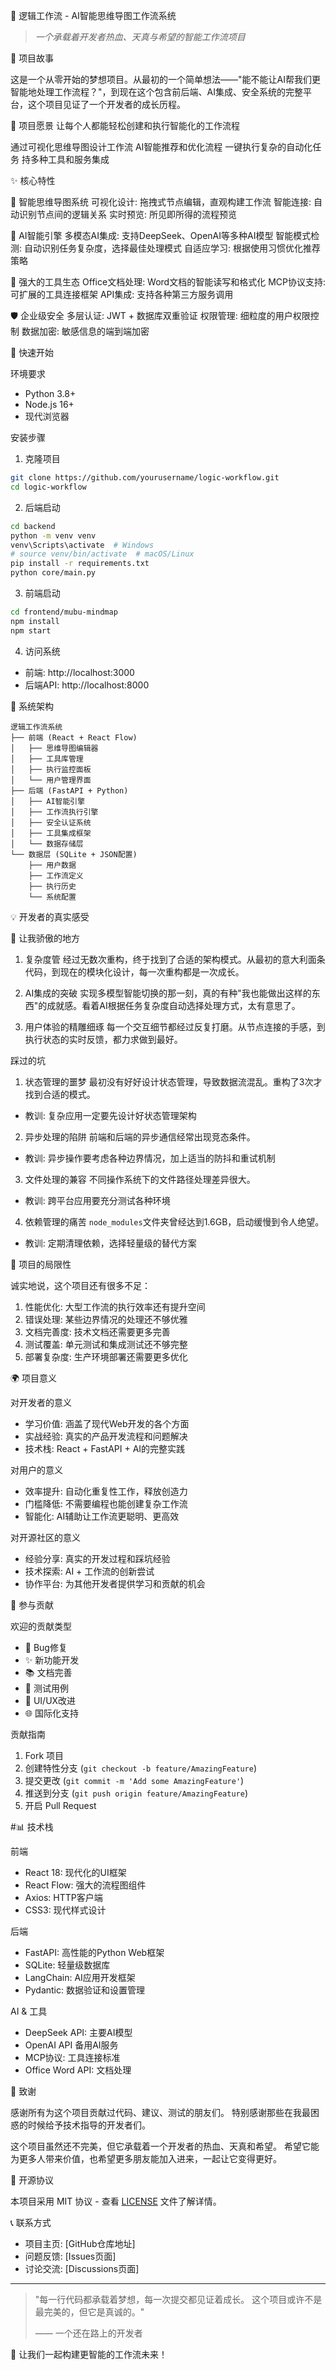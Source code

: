 🌟 逻辑工作流 - AI智能思维导图工作流系统

> *一个承载着开发者热血、天真与希望的智能工作流项目*

📖 项目故事

这是一个从零开始的梦想项目。从最初的一个简单想法——"能不能让AI帮我们更智能地处理工作流程？"，到现在这个包含前后端、AI集成、安全系统的完整平台，这个项目见证了一个开发者的成长历程。

🎯 项目愿景
让每个人都能轻松创建和执行智能化的工作流程

通过可视化思维导图设计工作流
AI智能推荐和优化流程
一键执行复杂的自动化任务
持多种工具和服务集成

✨ 核心特性

🧠 智能思维导图系统
可视化设计: 拖拽式节点编辑，直观构建工作流
智能连接: 自动识别节点间的逻辑关系
实时预览: 所见即所得的流程预览

🤖 AI智能引擎
多模态AI集成: 支持DeepSeek、OpenAI等多种AI模型
智能模式检测: 自动识别任务复杂度，选择最佳处理模式
自适应学习: 根据使用习惯优化推荐策略

🔧 强大的工具生态
Office文档处理: Word文档的智能读写和格式化
MCP协议支持: 可扩展的工具连接框架
API集成: 支持各种第三方服务调用

🛡️ 企业级安全
多层认证: JWT + 数据库双重验证
权限管理: 细粒度的用户权限控制
数据加密: 敏感信息的端到端加密

🚀 快速开始

 环境要求
- Python 3.8+
- Node.js 16+
- 现代浏览器

 安装步骤

1. 克隆项目
```bash
git clone https://github.com/yourusername/logic-workflow.git
cd logic-workflow
```

2. 后端启动
```bash
cd backend
python -m venv venv
venv\Scripts\activate  # Windows
# source venv/bin/activate  # macOS/Linux
pip install -r requirements.txt
python core/main.py
```

3. 前端启动
```bash
cd frontend/mubu-mindmap
npm install
npm start
```

4. 访问系统
- 前端: http://localhost:3000
- 后端API: http://localhost:8000

 🎨 系统架构

```
逻辑工作流系统
├── 前端 (React + React Flow)
│   ├── 思维导图编辑器
│   ├── 工具库管理
│   ├── 执行监控面板
│   └── 用户管理界面
├── 后端 (FastAPI + Python)
│   ├── AI智能引擎
│   ├── 工作流执行引擎
│   ├── 安全认证系统
│   ├── 工具集成框架
│   └── 数据存储层
└── 数据层 (SQLite + JSON配置)
    ├── 用户数据
    ├── 工作流定义
    ├── 执行历史
    └── 系统配置
```

 💡 开发者的真实感受

🎉 让我骄傲的地方

1. 复杂度管
经过无数次重构，终于找到了合适的架构模式。从最初的意大利面条代码，到现在的模块化设计，每一次重构都是一次成长。

2. AI集成的突破
实现多模型智能切换的那一刻，真的有种"我也能做出这样的东西"的成就感。看着AI根据任务复杂度自动选择处理方式，太有意思了。

3. 用户体验的精雕细琢
每一个交互细节都经过反复打磨。从节点连接的手感，到执行状态的实时反馈，都力求做到最好。

 踩过的坑

1. 状态管理的噩梦
最初没有好好设计状态管理，导致数据流混乱。重构了3次才找到合适的模式。
- 教训: 复杂应用一定要先设计好状态管理架构

2. 异步处理的陷阱
前端和后端的异步通信经常出现竞态条件。
- 教训: 异步操作要考虑各种边界情况，加上适当的防抖和重试机制

3. 文件处理的兼容
不同操作系统下的文件路径处理差异很大。
- 教训: 跨平台应用要充分测试各种环境

4. 依赖管理的痛苦
`node_modules`文件夹曾经达到1.6GB，启动缓慢到令人绝望。
- 教训: 定期清理依赖，选择轻量级的替代方案

 🤔 项目的局限性

诚实地说，这个项目还有很多不足：

1. 性能优化: 大型工作流的执行效率还有提升空间
2. 错误处理: 某些边界情况的处理还不够优雅
3. 文档完善度: 技术文档还需要更多完善
4. 测试覆盖: 单元测试和集成测试还不够完整
5. 部署复杂度: 生产环境部署还需要更多优化

 🌍 项目意义

 对开发者的意义
- 学习价值: 涵盖了现代Web开发的各个方面
- 实战经验: 真实的产品开发流程和问题解决
- 技术栈: React + FastAPI + AI的完整实践

 对用户的意义
- 效率提升: 自动化重复性工作，释放创造力
- 门槛降低: 不需要编程也能创建复杂工作流
- 智能化: AI辅助让工作流更聪明、更高效

 对开源社区的意义
- 经验分享: 真实的开发过程和踩坑经验
- 技术探索: AI + 工作流的创新尝试
- 协作平台: 为其他开发者提供学习和贡献的机会

 🤝 参与贡献

 欢迎的贡献类型
- 🐛 Bug修复
- ✨ 新功能开发
- 📚 文档完善
- 🧪 测试用例
- 🎨 UI/UX改进
- 🌐 国际化支持

 贡献指南
1. Fork 项目
2. 创建特性分支 (`git checkout -b feature/AmazingFeature`)
3. 提交更改 (`git commit -m 'Add some AmazingFeature'`)
4. 推送到分支 (`git push origin feature/AmazingFeature`)
5. 开启 Pull Request

#📊 技术栈

 前端
- React 18: 现代化的UI框架
- React Flow: 强大的流程图组件
- Axios: HTTP客户端
- CSS3: 现代样式设计

 后端
- FastAPI: 高性能的Python Web框架
- SQLite: 轻量级数据库
- LangChain: AI应用开发框架
- Pydantic: 数据验证和设置管理

 AI & 工具
- DeepSeek API: 主要AI模型
- OpenAI API 备用AI服务
- MCP协议: 工具连接标准
- Office Word API: 文档处理

 💝 致谢

感谢所有为这个项目贡献过代码、建议、测试的朋友们。
特别感谢那些在我最困惑的时候给予技术指导的开发者们。

这个项目虽然还不完美，但它承载着一个开发者的热血、天真和希望。
希望它能为更多人带来价值，也希望更多朋友能加入进来，一起让它变得更好。

 📄 开源协议

本项目采用 MIT 协议 - 查看 [LICENSE](LICENSE) 文件了解详情。

📞 联系方式

- 项目主页: [GitHub仓库地址]
- 问题反馈: [Issues页面]
- 讨论交流: [Discussions页面]

---

> "每一行代码都承载着梦想，每一次提交都见证着成长。
> 这个项目或许不是最完美的，但它是真诚的。"
> 
> —— 一个还在路上的开发者

🚀 让我们一起构建更智能的工作流未来！
